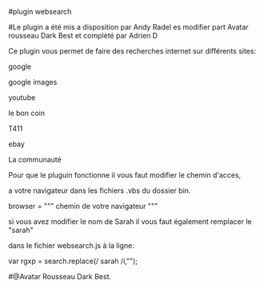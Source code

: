 
#plugin websearch

#Le plugin a été mis a disposition par Andy Radel es modifier part Avatar rousseau Dark Best et complèté par Adrien D

Ce plugin vous permet de faire des recherches internet sur différents sites:

google

google images

youtube

le bon coin

T411

ebay

La communauté

Pour que le pluguin fonctionne il vous faut modifier le chemin d'acces,

a votre navigateur dans les fichiers .vbs du dossier bin.

browser = """ chemin de votre navigateur """

si vous avez modifier le nom de Sarah il vous faut également remplacer le "sarah"

dans le fichier websearch.js à la ligne:

var rgxp = search.replace(/ sarah /i,"");

#@Avatar Rousseau Dark Best. 
